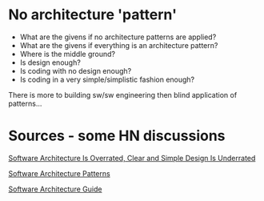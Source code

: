 # No architecture 'pattern'

* What are the givens if no architecture patterns are applied? 
* What are the givens if everything is an architecture pattern?
* Where is the middle ground?
* Is design enough?
* Is coding with no design enough?
* Is coding in a very simple/simplistic fashion enough?


There is more to building sw/sw engineering then blind application of patterns...


# Sources - some HN discussions

[	Software Architecture Is Overrated, Clear and Simple Design Is Underrated ](https://news.ycombinator.com/item?id=21001676)

[	Software Architecture Patterns ](https://news.ycombinator.com/item?id=9310576)

[	Software Architecture Guide ](https://news.ycombinator.com/item?id=20786448)



